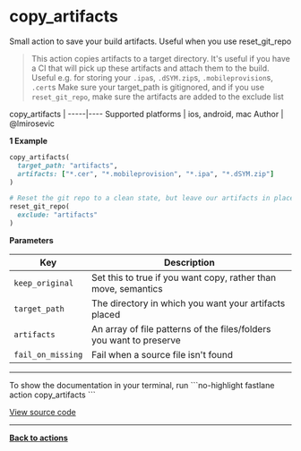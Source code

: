 # copy_artifacts


Small action to save your build artifacts. Useful when you use reset_git_repo




> This action copies artifacts to a target directory. It's useful if you have a CI that will pick up these artifacts and attach them to the build. Useful e.g. for storing your `.ipa`s, `.dSYM.zip`s, `.mobileprovision`s, `.cert`s
Make sure your target_path is gitignored, and if you use `reset_git_repo`, make sure the artifacts are added to the exclude list


copy_artifacts |
-----|----
Supported platforms | ios, android, mac
Author | @lmirosevic



**1 Example**

```ruby
copy_artifacts(
  target_path: "artifacts",
  artifacts: ["*.cer", "*.mobileprovision", "*.ipa", "*.dSYM.zip"]
)

# Reset the git repo to a clean state, but leave our artifacts in place
reset_git_repo(
  exclude: "artifacts"
)
```





**Parameters**

Key | Description
----|------------
  `keep_original` | Set this to true if you want copy, rather than move, semantics
  `target_path` | The directory in which you want your artifacts placed
  `artifacts` | An array of file patterns of the files/folders you want to preserve
  `fail_on_missing` | Fail when a source file isn't found




<hr />
To show the documentation in your terminal, run
```no-highlight
fastlane action copy_artifacts
```

<a href="https://github.com/fastlane/fastlane/blob/master/fastlane/lib/fastlane/actions/copy_artifacts.rb" target="_blank">View source code</a>

<hr />

<a href="/actions"><b>Back to actions</b></a>
